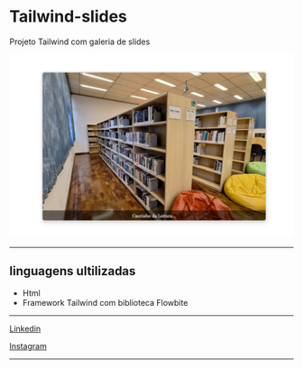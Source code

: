 # Tailwind-slides

Projeto Tailwind com galeria de slides

![projeto tailwind](./img/projeto%20tailwind.png)

---

## linguagens ultilizadas

* Html
* Framework Tailwind com biblioteca Flowbite

---

[Linkedin](https://www.linkedin.com/in/samara-santos-9793131a1)

[Instagram](https://www.instagram.com/samara.santtos03)

---
